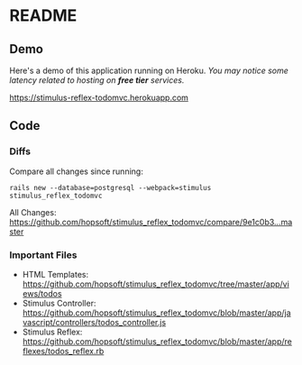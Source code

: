 # README

## Demo

Here's a demo of this application running on Heroku.
_You may notice some latency related to hosting on **free tier** services._

https://stimulus-reflex-todomvc.herokuapp.com

## Code

### Diffs

Compare all changes since running:

```
rails new --database=postgresql --webpack=stimulus stimulus_reflex_todomvc
```

All Changes: https://github.com/hopsoft/stimulus_reflex_todomvc/compare/9e1c0b3...master

### Important Files

- HTML Templates: https://github.com/hopsoft/stimulus_reflex_todomvc/tree/master/app/views/todos
- Stimulus Controller: https://github.com/hopsoft/stimulus_reflex_todomvc/blob/master/app/javascript/controllers/todos_controller.js
- Stimulus Reflex: https://github.com/hopsoft/stimulus_reflex_todomvc/blob/master/app/reflexes/todos_reflex.rb
